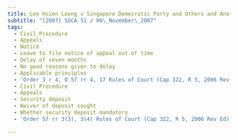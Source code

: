 ```yaml
---
title: Lee Hsien Loong v Singapore Democratic Party and Others and Another Suit
subtitle: "[2007] SGCA 51 / 06\_November\_2007"
tags:
  - Civil Procedure
  - Appeals
  - Notice
  - Leave to file notice of appeal out of time
  - Delay of seven months
  - No good reasons given to delay
  - Applicable principles
  - 'Order 3 r 4, O 57 rr 4, 17 Rules of Court (Cap 322, R 5, 2006 Rev Ed)'
  - Civil Procedure
  - Appeals
  - Security deposit
  - Waiver of deposit sought
  - Whether security deposit mandatory
  - 'Order 57 rr 3(3), 3(4) Rules of Court (Cap 322, R 5, 2006 Rev Ed)'

---
```


